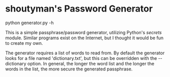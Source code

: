 # shoutyman's Password Generator

python generator.py -h

This is a simple passphrase/password generator, utilizing Python's *secrets* module.
Similar programs exist on the Internet, but I thought it would be fun to create my own.

The generator requires a list of words to read from. By default the generator looks for a file named 'dictionary.txt', but this can be overridden with the --dictionary option. In general, the longer the word list and the longer the words in the list, the more secure the generated passphrase.
